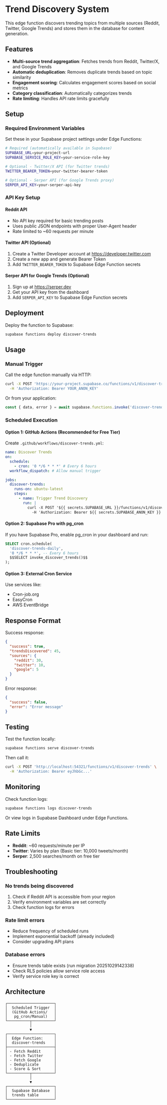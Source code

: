 # Trend Discovery System

This edge function discovers trending topics from multiple sources (Reddit, Twitter, Google Trends) and stores them in the database for content generation.

## Features

- **Multi-source trend aggregation**: Fetches trends from Reddit, Twitter/X, and Google Trends
- **Automatic deduplication**: Removes duplicate trends based on topic similarity
- **Engagement scoring**: Calculates engagement scores based on social metrics
- **Category classification**: Automatically categorizes trends
- **Rate limiting**: Handles API rate limits gracefully

## Setup

### Required Environment Variables

Set these in your Supabase project settings under Edge Functions:

```bash
# Required (automatically available in Supabase)
SUPABASE_URL=your-project-url
SUPABASE_SERVICE_ROLE_KEY=your-service-role-key

# Optional - Twitter/X API (for Twitter trends)
TWITTER_BEARER_TOKEN=your-twitter-bearer-token

# Optional - Serper API (for Google Trends proxy)
SERPER_API_KEY=your-serper-api-key
```

### API Key Setup

#### Reddit API
- No API key required for basic trending posts
- Uses public JSON endpoints with proper User-Agent header
- Rate limited to ~60 requests per minute

#### Twitter API (Optional)
1. Create a Twitter Developer account at https://developer.twitter.com
2. Create a new app and generate Bearer Token
3. Add `TWITTER_BEARER_TOKEN` to Supabase Edge Function secrets

#### Serper API for Google Trends (Optional)
1. Sign up at https://serper.dev
2. Get your API key from the dashboard
3. Add `SERPER_API_KEY` to Supabase Edge Function secrets

## Deployment

Deploy the function to Supabase:

```bash
supabase functions deploy discover-trends
```

## Usage

### Manual Trigger

Call the edge function manually via HTTP:

```bash
curl -X POST 'https://your-project.supabase.co/functions/v1/discover-trends' \
  -H 'Authorization: Bearer YOUR_ANON_KEY'
```

Or from your application:

```typescript
const { data, error } = await supabase.functions.invoke('discover-trends');
```

### Scheduled Execution

#### Option 1: GitHub Actions (Recommended for Free Tier)

Create `.github/workflows/discover-trends.yml`:

```yaml
name: Discover Trends
on:
  schedule:
    - cron: '0 */6 * * *' # Every 6 hours
  workflow_dispatch: # Allow manual trigger

jobs:
  discover-trends:
    runs-on: ubuntu-latest
    steps:
      - name: Trigger Trend Discovery
        run: |
          curl -X POST '${{ secrets.SUPABASE_URL }}/functions/v1/discover-trends' \
            -H 'Authorization: Bearer ${{ secrets.SUPABASE_ANON_KEY }}'
```

#### Option 2: Supabase Pro with pg_cron

If you have Supabase Pro, enable pg_cron in your dashboard and run:

```sql
SELECT cron.schedule(
  'discover-trends-daily',
  '0 */6 * * *', -- Every 6 hours
  $$SELECT invoke_discover_trends()$$
);
```

#### Option 3: External Cron Service

Use services like:
- Cron-job.org
- EasyCron
- AWS EventBridge

## Response Format

Success response:

```json
{
  "success": true,
  "trendsDiscovered": 45,
  "sources": {
    "reddit": 30,
    "twitter": 10,
    "google": 5
  }
}
```

Error response:

```json
{
  "success": false,
  "error": "Error message"
}
```

## Testing

Test the function locally:

```bash
supabase functions serve discover-trends
```

Then call it:

```bash
curl -X POST 'http://localhost:54321/functions/v1/discover-trends' \
  -H 'Authorization: Bearer eyJhbGc...'
```

## Monitoring

Check function logs:

```bash
supabase functions logs discover-trends
```

Or view logs in Supabase Dashboard under Edge Functions.

## Rate Limits

- **Reddit**: ~60 requests/minute per IP
- **Twitter**: Varies by plan (Basic tier: 10,000 tweets/month)
- **Serper**: 2,500 searches/month on free tier

## Troubleshooting

### No trends being discovered

1. Check if Reddit API is accessible from your region
2. Verify environment variables are set correctly
3. Check function logs for errors

### Rate limit errors

- Reduce frequency of scheduled runs
- Implement exponential backoff (already included)
- Consider upgrading API plans

### Database errors

- Ensure trends table exists (run migration 20251029142338)
- Check RLS policies allow service role access
- Verify service role key is correct

## Architecture

```
┌─────────────────────┐
│  Scheduled Trigger  │
│  (GitHub Actions/   │
│   pg_cron/Manual)   │
└──────────┬──────────┘
           │
           ▼
┌─────────────────────┐
│  Edge Function:     │
│  discover-trends    │
├─────────────────────┤
│ - Fetch Reddit      │
│ - Fetch Twitter     │
│ - Fetch Google      │
│ - Deduplicate       │
│ - Score & Sort      │
└──────────┬──────────┘
           │
           ▼
┌─────────────────────┐
│  Supabase Database  │
│  trends table       │
└─────────────────────┘
```
